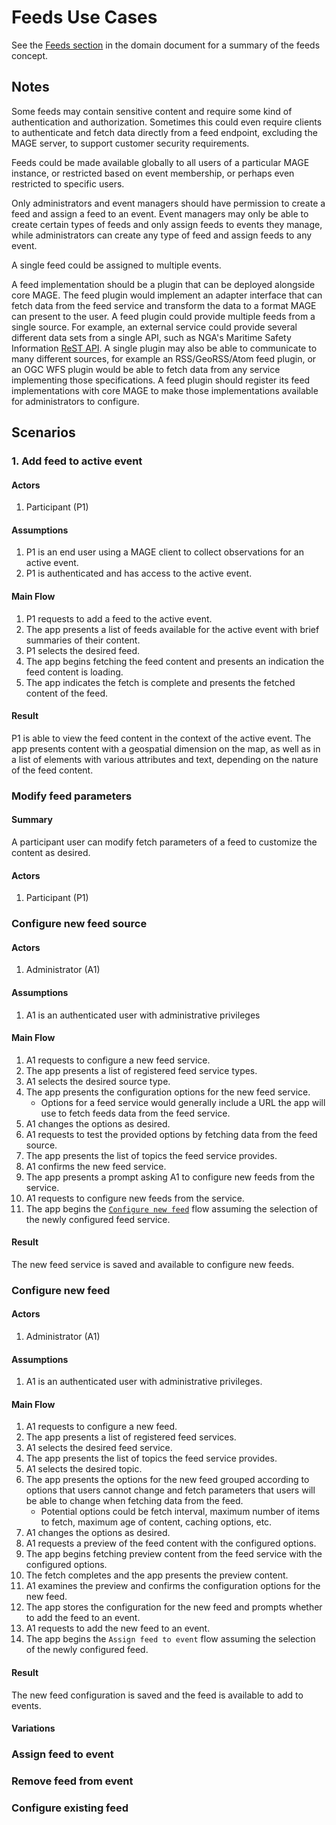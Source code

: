 # Feeds Use Cases

See the [Feeds section](../domain.md#feeds) in the domain document for a summary of the feeds concept.

## Notes
Some feeds may contain sensitive content and require some kind of authentication and authorization.  Sometimes this could even require clients to authenticate and fetch data directly from a feed endpoint, excluding the MAGE server, to support customer security requirements.

Feeds could be made available globally to all users of a particular MAGE instance, or restricted based on event membership, or perhaps even restricted to specific users.

Only administrators and event managers should have permission to create a feed and assign a feed to an event.  Event managers may only be able to create certain types of feeds and only assign feeds to events they manage, while administrators can create any type of feed and assign feeds to any event.

A single feed could be assigned to multiple events.

A feed implementation should be a plugin that can be deployed alongside core MAGE.  The feed plugin would implement an adapter interface that can fetch data from the feed service and transform the data to a format MAGE can present to the user.  A feed plugin could provide multiple feeds from a single source.  For example, an external service could provide several different data sets from a single API, such as NGA's Maritime Safety Information [ReST API](https://msi.nga.mil/api/swagger-ui.html).  A single plugin may also be able to communicate to many different sources, for example an RSS/GeoRSS/Atom feed plugin, or an OGC WFS plugin would be able to fetch data from any service implementing those specifications.  A feed plugin should register its feed implementations with core MAGE to make those implementations available for administrators to configure.

## Scenarios

### 1. Add feed to active event

#### Actors
1. Participant (P1)

#### Assumptions
1. P1 is an end user using a MAGE client to collect observations for an active event.
1. P1 is authenticated and has access to the active event.

#### Main Flow
1. P1 requests to add a feed to the active event.
1. The app presents a list of feeds available for the active event with brief summaries of their content.
1. P1 selects the desired feed.
1. The app begins fetching the feed content and presents an indication the feed content is loading.
1. The app indicates the fetch is complete and presents the fetched content of the feed.

#### Result
P1 is able to view the feed content in the context of the active event.  The app presents content with a geospatial dimension on the map, as well as in  a list of elements with various attributes and text, depending on the nature of the feed content.

### Modify feed parameters

#### Summary
A participant user can modify fetch parameters of a feed to customize the content as desired.

#### Actors
1. Participant (P1)

### Configure new feed source

#### Actors
1. Administrator (A1)

#### Assumptions
1. A1 is an authenticated user with administrative privileges

#### Main Flow
1. A1 requests to configure a new feed service.
1. The app presents a list of registered feed service types.
1. A1 selects the desired source type.
1. The app presents the configuration options for the new feed service.
   * Options for a feed service would generally include a URL the app will use to fetch feeds data from the feed service.
1. A1 changes the options as desired.
1. A1 requests to test the provided options by fetching data from the feed source.
1. The app presents the list of topics the feed service provides.
1. A1 confirms the new feed service.
1. The app presents a prompt asking A1 to configure new feeds from the service.
1. A1 requests to configure new feeds from the service.
1. The app begins the [`Configure new feed`](#configure-new-feed) flow assuming the selection of the newly configured feed service.

#### Result
The new feed service is saved and available to configure new feeds.

### Configure new feed

#### Actors
1. Administrator (A1)

#### Assumptions
1. A1 is an authenticated user with administrative privileges.

#### Main Flow
1. A1 requests to configure a new feed.
1. The app presents a list of registered feed services.
1. A1 selects the desired feed service.
1. The app presents the list of topics the feed service provides.
1. A1 selects the desired topic.
1. The app presents the options for the new feed grouped according to options that users cannot change and fetch parameters that users will be able to change when fetching data from the feed.
   * Potential options could be fetch interval, maximum number of items to fetch, maximum age of content, caching options, etc.
1. A1 changes the options as desired.
1. A1 requests a preview of the feed content with the configured options.
1. The app begins fetching preview content from the feed service with the configured options.
1. The fetch completes and the app presents the preview content.
1. A1 examines the preview and confirms the configuration options for the new feed.
1. The app stores the configuration for the new feed and prompts whether to add the feed to an event.
1. A1 requests to add the new feed to an event.
1. The app begins the `Assign feed to event` flow assuming the selection of the newly configured feed.

#### Result
The new feed configuration is saved and the feed is available to add to events.

#### Variations




### Assign feed to event

### Remove feed from event

### Configure existing feed